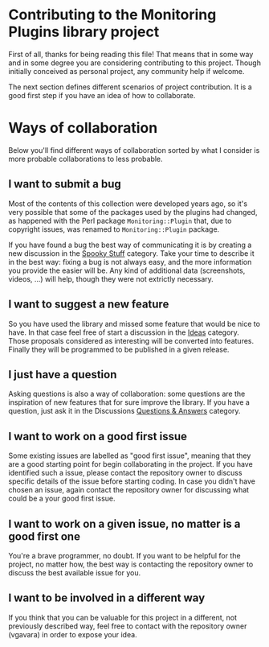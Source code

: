 # Contributing to the Monitoring Plugins library project

First of all, thanks for being reading this file! That means that in some way and in some degree you are considering contributing to this project. Though initially conceived as personal project, any community help if welcome.

The next section defines different scenarios of project contribution. It is a good first step if you have an idea of how to collaborate.

# Ways of collaboration

Below you'll find different ways of collaboration sorted by what I consider is more probable collaborations to less probable.

## I want to submit a bug
Most of the contents of this collection were developed years ago, so it's very possible that some of the packages used by the plugins had changed, as happened with the Perl package `Monitoring::Plugin` that, due to copyright issues, was renamed to `Monitoring::Plugin` package.

If you have found a bug the best way of communicating it is by creating a new discussion in the [Spooky Stuff](https://github.com/VGavara/monitoring-plugins/discussions/categories/spooky-stuff) category. Take your time to describe it in the best way: fixing a bug is not always easy, and the more information you provide the easier will be. Any kind of additional data (screenshots, videos, ...) will help, though they were not extrictly necessary.

## I want to suggest a new feature
So you have used the library and missed some feature that would be nice to have. In that case feel free of start a discussion in the [Ideas](https://github.com/VGavara/monitoring-plugins/discussions/categories/ideas) category. Those proposals considered as interesting will be converted into features. Finally they will be programmed to be published in a given release.

## I just have a question
Asking questions is also a way of collaboration: some questions are the inspiration of new features that for sure improve the library. If you have a question, just ask it in the Discussions [Questions & Answers](https://github.com/VGavara/monitoring-plugins/categories/questions-answers) category.

## I want to work on a good first issue
Some existing issues are labelled as "good first issue", meaning that they are a good starting point for begin collaborating in the project. If you have identified such a issue, please contact the repository owner to discuss specific details of the issue before starting coding. In case you didn't have chosen an issue, again contact the repository owner for discussing what could be a your good first issue.

## I want to work on a given issue, no matter is a good first one
You're a brave programmer, no doubt. If you want to be helpful for the project, no matter how, the best way is contacting the repository owner to discuss the best available issue for you.

## I want to be involved in a different way
If you think that you can be valuable for this project in a different, not previously described way, feel free to contact with the repository owner (vgavara) in order to expose your idea.
